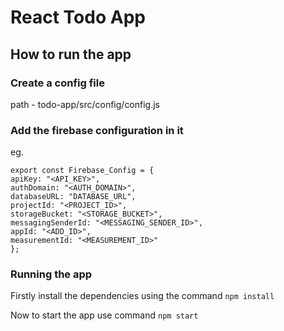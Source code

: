 # React Todo App

## How to run the app

### Create a config file

path - todo-app/src/config/config.js

### Add the firebase configuration in it

eg.

```
export const Firebase_Config = {
apiKey: "<API_KEY>",
authDomain: "<AUTH_DOMAIN>",
databaseURL: "DATABASE_URL",
projectId: "<PROJECT_ID>",
storageBucket: "<STORAGE_BUCKET>",
messagingSenderId: "<MESSAGING_SENDER_ID>",
appId: "<ADD_ID>",
measurementId: "<MEASUREMENT_ID>"
};
```

### Running the app

Firstly install the dependencies using the command `npm install`

Now to start the app use command `npm start`
